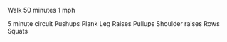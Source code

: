Walk 50 minutes 1 mph

5 minute circuit 
Pushups
Plank
Leg Raises
Pullups
Shoulder raises 
Rows 
Squats